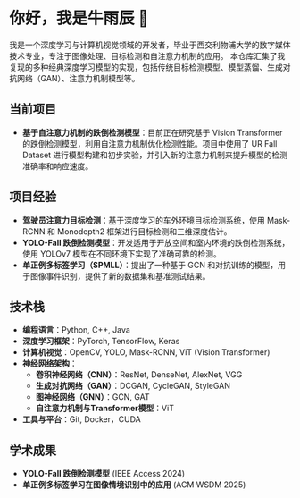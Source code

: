 # 你好，我是牛雨辰 👋

我是一个深度学习与计算机视觉领域的开发者，毕业于西交利物浦大学的数字媒体技术专业，专注于图像处理、目标检测和自注意力机制的应用。
本仓库汇集了我复现的多种经典深度学习模型的实现，包括传统目标检测模型、模型蒸馏、生成对抗网络（GAN）、注意力机制模型等。

## 当前项目

- **基于自注意力机制的跌倒检测模型**：目前正在研究基于 Vision Transformer 的跌倒检测模型，利用自注意力机制优化检测性能。项目中使用了 UR Fall Dataset 进行模型构建和初步实验，并引入新的注意力机制来提升模型的检测准确率和响应速度。

## 项目经验

- **驾驶员注意力目标检测**：基于深度学习的车外环境目标检测系统，使用 Mask-RCNN 和 Monodepth2 框架进行目标检测和三维深度估计。
- **YOLO-Fall 跌倒检测模型**：开发适用于开放空间和室内环境的跌倒检测系统，使用 YOLOv7 模型在不同环境下实现了准确可靠的检测。
- **单正例多标签学习（SPMLL）**：提出了一种基于 GCN 和对抗训练的模型，用于图像事件识别，提供了新的数据集和基准测试结果。

## 技术栈

- **编程语言**：Python, C++, Java
- **深度学习框架**：PyTorch, TensorFlow, Keras
- **计算机视觉**：OpenCV, YOLO, Mask-RCNN, ViT (Vision Transformer)
- **神经网络架构**：
  - **卷积神经网络（CNN）**：ResNet, DenseNet, AlexNet, VGG
  - **生成对抗网络（GAN）**：DCGAN, CycleGAN, StyleGAN
  - **图神经网络（GNN）**：GCN, GAT
  - **自注意力机制与Transformer模型**：ViT
- **工具与平台**：Git, Docker，CUDA

## 学术成果

- **YOLO-Fall 跌倒检测模型** (IEEE Access 2024)
- **单正例多标签学习在图像情境识别中的应用** (ACM WSDM 2025)

